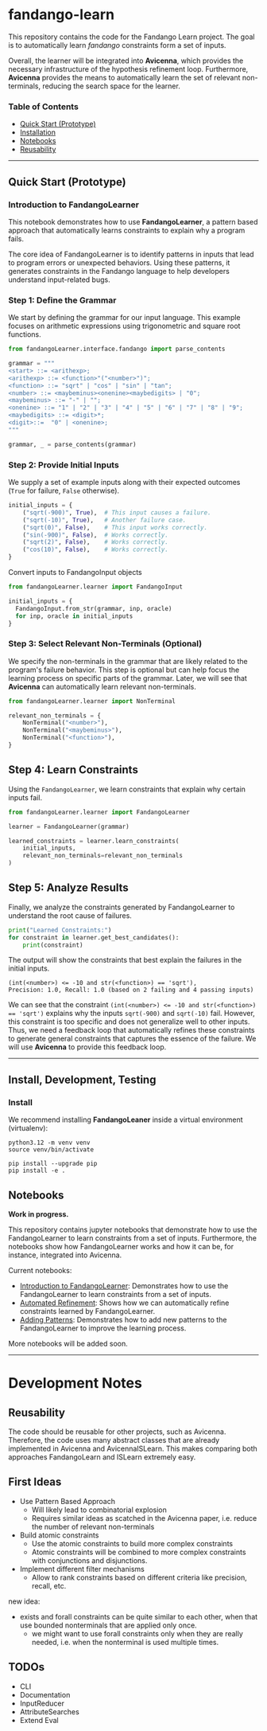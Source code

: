 # fandango-learn

This repository contains the code for the Fandango Learn project.
The goal is to automatically learn _fandango_ constraints form a set of inputs.

Overall, the learner will be integrated into **Avicenna**, which provides the necessary infrastructure of the hypothesis refinement loop.
Furthermore, **Avicenna** provides the means to automatically learn the set of relevant non-terminals, reducing the search space for the learner.

### Table of Contents

- [Quick Start (Prototype)](#quick-start-prototype)
- [Installation](#install-development-testing)
- [Notebooks](#notebooks)
- [Reusability](#reusability)

---

## Quick Start (Prototype)

### Introduction to FandangoLearner

This notebook demonstrates how to use **FandangoLearner**, a pattern based approach that automatically learns constraints to explain why a program fails.

The core idea of FandangoLearner is to identify patterns in inputs 
that lead to program errors or unexpected behaviors. Using these patterns, 
it generates constraints in the Fandango language to help developers 
understand input-related bugs.

### Step 1: Define the Grammar
We start by defining the grammar for our input language.
This example focuses on arithmetic expressions using trigonometric and square root functions.

```python
from fandangoLearner.interface.fandango import parse_contents

grammar = """
<start> ::= <arithexp>;
<arithexp> ::= <function>"("<number>")";
<function> ::= "sqrt" | "cos" | "sin" | "tan";
<number> ::= <maybeminus><onenine><maybedigits> | "0";
<maybeminus> ::= "-" | "";
<onenine> ::= "1" | "2" | "3" | "4" | "5" | "6" | "7" | "8" | "9";
<maybedigits> ::= <digit>*;
<digit>::=  "0" | <onenine>;
"""

grammar, _ = parse_contents(grammar)
```

### Step 2: Provide Initial Inputs

We supply a set of example inputs along with their expected outcomes (`True` for failure, `False` otherwise).

```python
initial_inputs = {
    ("sqrt(-900)", True),  # This input causes a failure.
    ("sqrt(-10)", True),   # Another failure case.
    ("sqrt(0)", False),    # This input works correctly.
    ("sin(-900)", False),  # Works correctly.
    ("sqrt(2)", False),    # Works correctly.
    ("cos(10)", False),    # Works correctly.
}
```

Convert inputs to FandangoInput objects

```python
from fandangoLearner.learner import FandangoInput

initial_inputs = {
  FandangoInput.from_str(grammar, inp, oracle)
  for inp, oracle in initial_inputs
}
```

### Step 3: Select Relevant Non-Terminals (Optional)

We specify the non-terminals in the grammar that are likely related to the program's failure behavior.
This step is optional but can help focus the learning process on specific parts of the grammar.
Later, we will see that **Avicenna** can automatically learn relevant non-terminals. 

```python
from fandangoLearner.learner import NonTerminal

relevant_non_terminals = {
    NonTerminal("<number>"),
    NonTerminal("<maybeminus>"),
    NonTerminal("<function>"),
}
```

## Step 4: Learn Constraints

Using the `FandangoLearner`, we learn constraints that explain why certain inputs fail.

```python
from fandangoLearner.learner import FandangoLearner

learner = FandangoLearner(grammar)

learned_constraints = learner.learn_constraints(
    initial_inputs,
    relevant_non_terminals=relevant_non_terminals
)
```

## Step 5: Analyze Results

Finally, we analyze the constraints generated by FandangoLearner to understand the root cause of failures.

```python
print("Learned Constraints:")
for constraint in learner.get_best_candidates():
    print(constraint)
```

The output will show the constraints that best explain the failures in the initial inputs.

```plaintext
(int(<number>) <= -10 and str(<function>) == 'sqrt'), 
Precision: 1.0, Recall: 1.0 (based on 2 failing and 4 passing inputs)
```

We can see that the constraint `(int(<number>) <= -10 and str(<function>) == 'sqrt')` explains why the inputs `sqrt(-900)` and `sqrt(-10)` fail.
However, this constraint is too specific and does not generalize well to other inputs.
Thus, we need a feedback loop that automatically refines these constraints to generate general constraints that captures the essence of the failure.
We will use **Avicenna** to provide this feedback loop.

---

## Install, Development, Testing

### Install

We recommend installing **FandangoLeaner** inside a virtual environment (virtualenv):

```shell
python3.12 -m venv venv
source venv/bin/activate
```

```shell
pip install --upgrade pip
pip install -e .
```

## Notebooks

**Work in progress.**

This repository contains jupyter notebooks that demonstrate how to use the FandangoLearner to learn constraints from a set of inputs.
Furthermore, the notebooks show how FandangoLearner works and how it can be, for instance, integrated into Avicenna.

Current notebooks:

- [Introduction to FandangoLearner](./doc/01_fandango-learner.ipynb): Demonstrates how to use the FandangoLearner to learn constraints from a set of inputs.
- [Automated Refinement](./doc/02_refinement.ipynb): Shows how we can automatically refine constraints learned by FandangoLearner.
- [Adding Patterns](./doc/03_patterns.ipynb): Demonstrates how to add new patterns to the FandangoLearner to improve the learning process.

More notebooks will be added soon.

---

# Development Notes

## Reusability

The code should be reusable for other projects, such as Avicenna.
Therefore, the code uses many abstract classes that are already implemented in Avicenna and AvicennaISLearn.
This makes comparing both approaches FandangoLearn and ISLearn extremely easy.

## First Ideas

- Use Pattern Based Approach
   - Will likely lead to combinatorial explosion
   - Requires similar ideas as scatched in the Avicenna paper, i.e. reduce the number of relevant non-terminals
- Build atomic constraints
   - Use the atomic constraints to build more complex constraints
   - Atomic constraints will be combined to more complex constraints with conjunctions and disjunctions.
- Implement different filter mechanisms 
   - Allow to rank constraints based on different criteria like precision, recall, etc.

new idea:
- exists and forall constraints can be quite similar to each other, when that use bounded nonterminals that are applied only once.
   - we might want to use forall constraints only when they are really needed, i.e. when the nonterminal is used multiple times.

## TODOs

- CLI
- Documentation
- InputReducer
- AttributeSearches
- Extend Eval